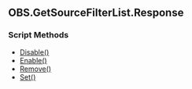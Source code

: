 ## OBS.GetSourceFilterList.Response


### Script Methods


* [Disable()](Disable.md)
* [Enable()](Enable.md)
* [Remove()](Remove.md)
* [Set()](Set.md)
